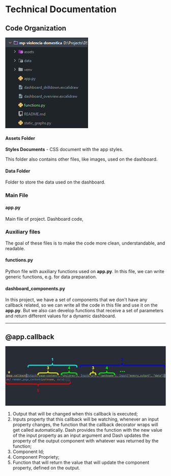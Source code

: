 # Technical Documentation

## Code Organization

![project](assets/project.png)

#### **Assets Folder**

**Styles Documents** - CSS document with the app styles.

This folder also contains other files, like images, used on the dashboard.

#### **Data Folder**

Folder to store the data used on the dashboard.

### **Main File**

#### **app.py**

Main file of project. Dashboard code, 

### **Auxiliary files**

The goal of these files is to make the code more clean, understandable, and readable.  

#### **functions.py**

Python file with auxiliary functions used on **app.py**. In this file, we can write generic functions, e.g. for data preparation.

#### **dashboard_components.py**

In this project, we have a set of components that we don't have any callback related, so we can write all the code in this file and use it on the **app.py**. But we also can develop functions that receive a set of parameters and return different values for a dynamic dashboard.

---

## @app.callback

![callback](assets/callback.png)

1. Output that will be changed when this callback is executed;
2. Inputs property that this callback will be watching, whenever an input property changes, the function that the callback decorator wraps will get called automatically. Dash provides the function with the new value of the input property as an input argument and Dash updates the property of the output component with whatever was returned by the function;
3. Component Id;
4. Component Propriety;
5. Function that will return the value that will update the component property, defined on the output.